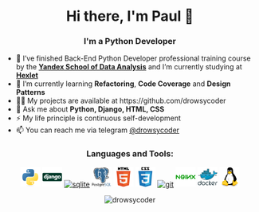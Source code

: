 <h1 align="center">Hi there, I'm Paul 👋</h1>
<h3 align="center">I'm a Python Developer</h3>

<div align="left">
<ul>
  <li>🔭 I’ve finished Back-End Python Developer professional training course by the <b><a href="https://yandexdataschool.com/">Yandex School of Data Analysis</a></b> and I’m currently studying at <b><a href="https://en.hexlet.io/">Hexlet</a></b></li>
  <li>🌱 I’m currently learning <b>Refactoring</b>, <b>Code Coverage</b> and <b>Design Patterns</b></li>
  <li>👨‍💻 My projects are available at https://github.com/drowsycoder</li>
  <li>💬 Ask me about <b>Python, Django, HTML, CSS</b></li>
  <li>⚡ My life principle is continuous self-development</li>
  <li>📫 You can reach me via telegram <a href="https://t.me/drowsycoder">@drowsycoder</a></li>
</ul>
</div>

<div align="center">
<h3>Languages and Tools:</h3>
<p>
  <a href="https://www.python.org" target="_blank"><img src="https://raw.githubusercontent.com/devicons/devicon/master/icons/python/python-original.svg" alt="python" width="40" height="40"/></a>
  <a href="https://www.djangoproject.com/" target="_blank"><img src="https://raw.githubusercontent.com/devicons/devicon/master/icons/django/django-original.svg" alt="django" width="40" height="40"/></a>
<!--   <a href="https://flask.palletsprojects.com/" target="_blank"><img src="https://www.vectorlogo.zone/logos/pocoo_flask/pocoo_flask-icon.svg" alt="flask" width="40" height="40"/></a> -->
  <a href="https://www.sqlite.org/" target="_blank"><img src="https://www.vectorlogo.zone/logos/sqlite/sqlite-icon.svg" alt="sqlite" width="40" height="40"/></a>
  <a href="https://www.postgresql.org" target="_blank"><img src="https://raw.githubusercontent.com/devicons/devicon/master/icons/postgresql/postgresql-original-wordmark.svg" alt="postgresql" width="40" height="40"/></a>
  <a href="https://www.w3.org/html/" target="_blank"><img src="https://raw.githubusercontent.com/devicons/devicon/master/icons/html5/html5-original-wordmark.svg" alt="html5" width="40" height="40"/></a>
  <a href="https://www.w3schools.com/css/" target="_blank"><img src="https://raw.githubusercontent.com/devicons/devicon/master/icons/css3/css3-original-wordmark.svg" alt="css3" width="40" height="40"/></a>
  <a href="https://git-scm.com/" target="_blank"><img src="https://www.vectorlogo.zone/logos/git-scm/git-scm-icon.svg" alt="git" width="40" height="40"/></a>
  <a href="https://www.nginx.com" target="_blank"><img src="https://raw.githubusercontent.com/devicons/devicon/master/icons/nginx/nginx-original.svg" alt="nginx" width="40" height="40"/></a>
  <a href="https://www.docker.com/" target="_blank"><img src="https://raw.githubusercontent.com/devicons/devicon/master/icons/docker/docker-original-wordmark.svg" alt="docker" width="40" height="40"/></a>
  <a href="https://www.linux.org/" target="_blank"><img src="https://raw.githubusercontent.com/devicons/devicon/master/icons/linux/linux-original.svg" alt="linux" width="40" height="40"/></a>
</p>
</div>

<!-- ![Visitor Badge](https://visitor-badge.laobi.icu/badge?page_id=drowsycoder.drowsycoder) -->
<!-- <p><img align="center" src="https://github-readme-stats.vercel.app/api/top-langs?username=drowsycoder&show_icons=true&locale=en&layout=compact" alt="drowsycoder" /></p> -->
<p align="center"><img src="https://github-readme-stats.vercel.app/api?username=drowsycoder&show_icons=true&locale=en" alt="drowsycoder" /></p>
